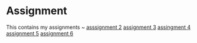 # Assignment
This contains my assignments ~
[asssignment 2](https://github.com/jurmaaas/Assignment/blob/master/Assignment%202.ipynb)
[assignment 3](https://github.com/jurmaaas/Assignment/blob/master/assignment3%20(1).ipynb)
[assingment 4](https://github.com/jurmaaas/Assignment/blob/master/assignment4.ipynb)
[assignment 5](https://github.com/jurmaaas/Assignment/blob/master/Graded_assignment1.ipynb)
[assignment 6](https://github.com/jurmaaas/Assignment/blob/master/Graded_assignment_2.ipynb)
